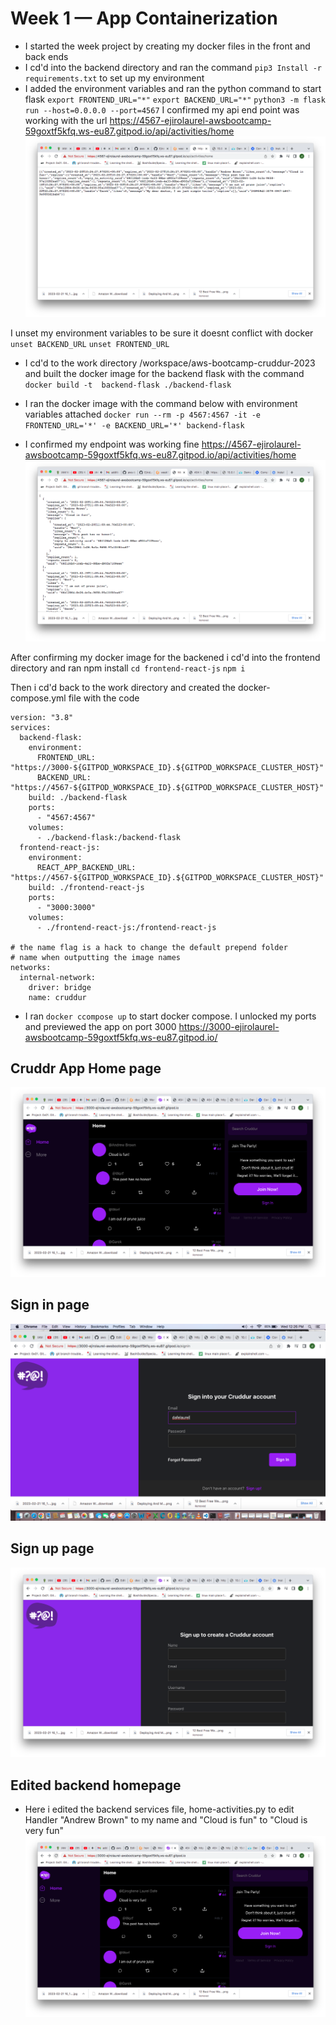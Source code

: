 # Week 1 — App Containerization
- I started the week project by creating my docker files in the front and back ends
-  I cd'd into the backend directory and ran the command `pip3 Install -r requirements.txt` to set up my environment
- I added the environment variables and ran the python command to start flask
`export FRONTEND_URL="*"`
`export BACKEND_URL="*"`
`python3 -m flask run --host=0.0.0.0 --port=4567`
I confirmed my api end point was working with the url https://4567-ejirolaurel-awsbootcamp-59goxtf5kfq.ws-eu87.gitpod.io/api/activities/home
![Port300](assets/api-endpoint.png)  


I unset my environment variables to be sure it doesnt conflict with docker
`unset BACKEND_URL`
`unset FRONTEND_URL`

- I cd'd to the work directory /workspace/aws-bootcamp-cruddur-2023 and built the docker image for the backend flask with the command
`docker build -t  backend-flask ./backend-flask` 

- I ran the docker image with the command below with environment variables attached
 `docker run --rm -p 4567:4567 -it -e FRONTEND_URL='*' -e BACKEND_URL='*' backend-flask`

- I confirmed my endpoint was working fine 
https://4567-ejirolaurel-awsbootcamp-59goxtf5kfq.ws-eu87.gitpod.io/api/activities/home
![Backend-endpoint](assets/backend-api.png)  

After confirming my docker image for the backened i cd'd into the frontend directory and ran npm install
`cd frontend-react-js`
`npm i`

Then i cd'd back to the work directory and created the docker-compose.yml file with the code 

```
version: "3.8"
services:
  backend-flask:
    environment:
      FRONTEND_URL: "https://3000-${GITPOD_WORKSPACE_ID}.${GITPOD_WORKSPACE_CLUSTER_HOST}"
      BACKEND_URL: "https://4567-${GITPOD_WORKSPACE_ID}.${GITPOD_WORKSPACE_CLUSTER_HOST}"
    build: ./backend-flask
    ports:
      - "4567:4567"
    volumes:
      - ./backend-flask:/backend-flask
  frontend-react-js:
    environment:
      REACT_APP_BACKEND_URL: "https://4567-${GITPOD_WORKSPACE_ID}.${GITPOD_WORKSPACE_CLUSTER_HOST}"
    build: ./frontend-react-js
    ports:
      - "3000:3000"
    volumes:
      - ./frontend-react-js:/frontend-react-js

# the name flag is a hack to change the default prepend folder
# name when outputting the image names
networks: 
  internal-network:
    driver: bridge
    name: cruddur
```

- I ran `docker ccompose up` to start docker compose. I unlocked my ports and previewed the app on port 3000  https://3000-ejirolaurel-awsbootcamp-59goxtf5kfq.ws-eu87.gitpod.io/
## Cruddr App Home page
![cruddrapp](assets/cruddrapp.png) 

## Sign in page
![signin](assets/signin.png) 

## Sign up page
![signup](assets/signup.png)  

## Edited backend homepage
- Here i edited the backend services file, home-activities.py to edit Handler "Andrew Brown" to my name and "Cloud is fun" to "Cloud is very fun"
![homepage](assets/editedbackend.png)  


